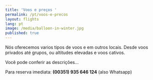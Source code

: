 ```yaml
---
title: 'Voos e preços '
permalink: /pt/voos-e-precos
layout: flights
lang: pt
image: /media/balloon-in-winter.jpg
published: true
---
```

Nós oferecemos varios tipos de voos e em outros locais. Desde voos privados até grupos, ou altitudes elevadas e voos cativos.



Você pode conferir as descrições…



Para reserva imediata: **(00351) 935 646 124**  (also Whatsapp)
